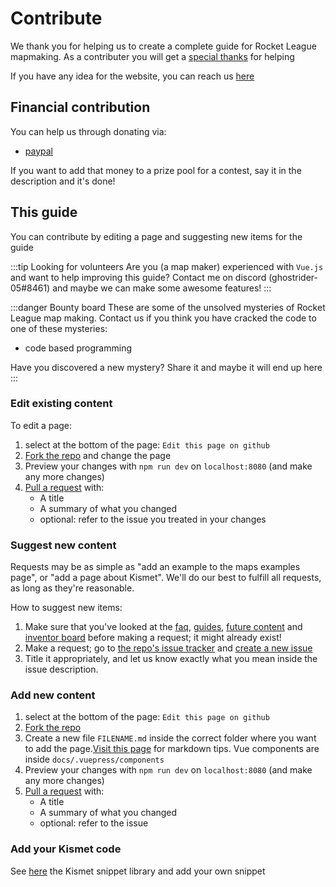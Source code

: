# Contribute

We thank you for helping us to create a complete guide for Rocket League mapmaking. As a contributer you will get a [special thanks](/readme.md) for helping

If you have any idea for the website, you can reach us [here](../menu/contact)

## Financial contribution

You can help us through donating via:
- [paypal]()

If you want to add that money to a prize pool for a contest, say it in the description and it's done!

## This guide

You can contribute by editing a page and suggesting new items for the guide

:::tip Looking for volunteers
Are you (a map maker) experienced with `Vue.js` and want to help improving this guide? Contact me on discord (ghostrider-05#8461) and maybe we can make some awesome features!
:::

:::danger Bounty board
These are some of the unsolved mysteries of Rocket League map making. Contact us if you think you have cracked the code to one of these mysteries:
* code based programming

Have you discovered a new mystery? Share it and maybe it will end up here
:::

### Edit existing content

To edit a page:
1. select at the bottom of the page: `Edit this page on github` 
2. [Fork the repo](https://github.com/webbuildlucas/RL-docs/pulls) and change the page
3. Preview your changes with `npm run dev` on `localhost:8080` (and make any more changes)
4. [Pull a request](https://github.com/webbuildlucas/RL-docs/pulls) with:
    * A title
    * A summary of what you changed
    * optional: refer to the issue you treated in your changes

### Suggest new content

Requests may be as simple as "add an example to the maps examples page", or "add a page about Kismet". We'll do our best to fulfill all requests, as long as they're reasonable.

How to suggest new items:
1. Make sure that you've looked at the [faq](../menu/faq.md), [guides](../menu/guides), [future content](../guide/request.html#future-content) and [inventor board](link) before making a request; it might already exist!
2. Make a request; go to [the repo's issue tracker](https://github.com/webbuildlucas/RL-docs/issues) and [create a new issue](https://github.com/webbuildlucas/RL-docs/issues)
3. Title it appropriately, and let us know exactly what you mean inside the issue description. 

### Add new content
1. select at the bottom of the page: `Edit this page on github` 
2. [Fork the repo](https://github.com/webbuildlucas/RL-docs/pulls) 
3. Create a new file `FILENAME.md` inside the correct folder where you want to add the page.[Visit this page](../assets) for markdown tips. Vue components are inside `docs/.vuepress/components`
4. Preview your changes with `npm run dev` on `localhost:8080` (and make any more changes)
4. [Pull a request](https://github.com/webbuildlucas/RL-docs/pulls) with:
    * A title
    * A summary of what you changed
    * optional: refer to the issue 

### Add your Kismet code

See [here](https://github.com/RocketLeagueMapmaking/Kismet) the Kismet snippet library and add your own snippet









